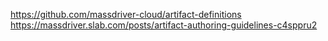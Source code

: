 https://github.com/massdriver-cloud/artifact-definitions
https://massdriver.slab.com/posts/artifact-authoring-guidelines-c4sppru2
